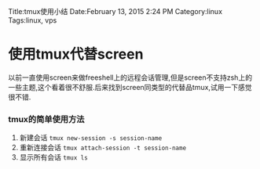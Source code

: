 Title:tmux使用小结
Date:February 13, 2015 2:24 PM
Category:linux
Tags:linux, vps

# 使用tmux代替screen
以前一直使用screen来做freeshell上的远程会话管理,但是screen不支持zsh上的一些主题,这个看着很不舒服.后来找到screen同类型的代替品tmux,试用一下感觉很不错.

### tmux的简单使用方法
1. 新建会话 `tmux new-session -s session-name`
2. 重新连接会话 `tmux attach-session -t session-name`
3. 显示所有会话 `tmux ls`

